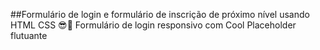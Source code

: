 ##Formulário de login e formulário de inscrição de próximo nível usando HTML CSS 😎🤩 Formulário de login responsivo com Cool Placeholder flutuante 
